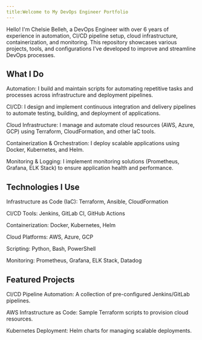 ```yaml
---
title:Welcome to My DevOps Engineer Portfolio
---
```

Hello! I'm Chelsie Belleh, a DevOps Engineer with over 6 years of experience in automation, CI/CD pipeline setup, cloud infrastructure, containerization, and monitoring. This repository showcases various projects, tools, and configurations I’ve developed to improve and streamline DevOps processes.

What I Do
--
Automation: I build and maintain scripts for automating repetitive tasks and processes across infrastructure and deployment pipelines.

CI/CD: I design and implement continuous integration and delivery pipelines to automate testing, building, and deployment of applications.

Cloud Infrastructure: I manage and automate cloud resources (AWS, Azure, GCP) using Terraform, CloudFormation, and other IaC tools.

Containerization & Orchestration: I deploy scalable applications using Docker, Kubernetes, and Helm.

Monitoring & Logging: I implement monitoring solutions (Prometheus, Grafana, ELK Stack) to ensure application health and performance.

Technologies I Use
--
Infrastructure as Code (IaC): Terraform, Ansible, CloudFormation

CI/CD Tools: Jenkins, GitLab CI, GitHub Actions

Containerization: Docker, Kubernetes, Helm

Cloud Platforms: AWS, Azure, GCP

Scripting: Python, Bash, PowerShell

Monitoring: Prometheus, Grafana, ELK Stack, Datadog

Featured Projects
--
CI/CD Pipeline Automation: A collection of pre-configured Jenkins/GitLab pipelines.

AWS Infrastructure as Code: Sample Terraform scripts to provision cloud resources.

Kubernetes Deployment: Helm charts for managing scalable deployments.

